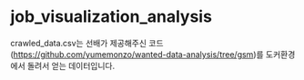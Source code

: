 # job_visualization_analysis


crawled_data.csv는 선배가 제공해주신 코드(https://github.com/yumemonzo/wanted-data-analysis/tree/gsm)를 도커환경에서 돌려서 얻는 데이터입니다. 

